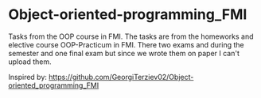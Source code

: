 # Object-oriented-programming_FMI

Tasks from the OOP course in FMI. The tasks are from the homeworks and elective course OOP-Practicum in FMI.
There two exams and during the semester and one final exam but since we wrote them on paper I can't upload them.

Inspired by: https://github.com/GeorgiTerziev02/Object-oriented_programming_FMI
